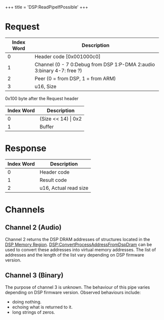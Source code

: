 +++
title = 'DSP:ReadPipeIfPossible'
+++

# Request

| Index Word | Description                                                           |
|------------|-----------------------------------------------------------------------|
| 0          | Header code \[0x001000c0\]                                            |
| 1          | Channel (0 - 7 0:Debug from DSP 1:P-DMA 2:audio 3:binary 4-7: free ?) |
| 2          | Peer (0 = from DSP, 1 = from ARM)                                     |
| 3          | u16, Size                                                             |

0x100 byte after the Request header

| Index Word | Description           |
|------------|-----------------------|
| 0          | (Size \<\< 14) \| 0x2 |
| 1          | Buffer                |

# Response

| Index Word | Description           |
|------------|-----------------------|
| 0          | Header code           |
| 1          | Result code           |
| 2          | u16, Actual read size |

# Channels

## Channel 2 (Audio)

Channel 2 returns the DSP DRAM addresses of structures located in the
[DSP Memory Region](DSP_Memory_Region "wikilink").
[DSP:ConvertProcessAddressFromDspDram](DSP:ConvertProcessAddressFromDspDram "wikilink")
can be used to convert these addresses into virtual memory addresses.
The list of addresses and the length of the list vary depending on DSP
firmware version.

## Channel 3 (Binary)

The purpose of channel 3 is unknown. The behaviour of this pipe varies
depending on DSP firmware version. Observed behaviours include:

- doing nothing.
- echoing what is returned to it.
- long strings of zeros.